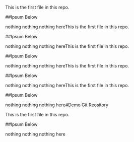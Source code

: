 


This is the first file in this repo.



##Ipsum Below


nothing nothing nothing hereThis is the first file in this repo.



##Ipsum Below


nothing nothing nothing hereThis is the first file in this repo.



##Ipsum Below


nothing nothing nothing hereThis is the first file in this repo.



##Ipsum Below


nothing nothing nothing hereThis is the first file in this repo.



##Ipsum Below


nothing nothing nothing here#Demo Git Reository

This is the first file in this repo.



##Ipsum Below


nothing nothing nothing here



